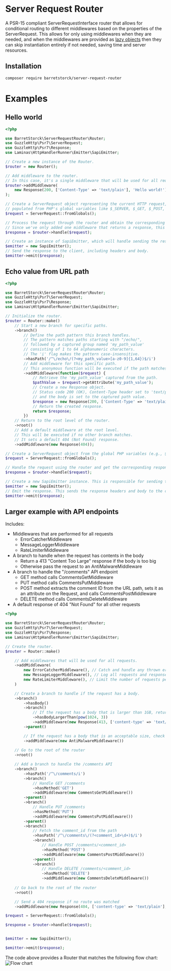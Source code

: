 # Server Request Router
A PSR-15 compliant ServerRequestInterface router that allows for conditional
routing to different middlewares based on the properties of the ServerRequest.
This allows for only using middlewares when they are needed, and when the
middlewares are provided as [lazy objects](https://www.php.net/manual/en/language.oop5.lazy-objects.php)
then they can skip instantiation entirely if not needed, saving time and server
resources.

## Installation
```bash
composer require barretstorck/server-request-router
```

# Examples
## Hello world
```php
<?php

use BarretStorck\ServerRequestRouter\Router;
use GuzzleHttp\Psr7\ServerRequest;
use GuzzleHttp\Psr7\Response;
use Laminas\HttpHandlerRunner\Emitter\SapiEmitter;

// Create a new instance of the Router.
$router = new Router();

// Add middleware to the router.
// In this case, it's a single middleware that will be used for all requests.
$router->addMiddleware(
    new Response(200, ['Content-Type' => 'text/plain'], 'Hello world!'), // Define the response to always return.
);

// Create a ServerRequest object representing the current HTTP request,
// populated from PHP's global variables like $_SERVER, $_GET, $_POST, etc.
$request = ServerRequest::fromGlobals();

// Process the request through the router and obtain the corresponding Response object.
// Since we've only added one middleware that returns a response, this will always return that response.
$response = $router->handle($request);

// Create an instance of SapiEmitter, which will handle sending the response back to the client.
$emitter = new SapiEmitter();
// Send the response to the client, including headers and body.
$emitter->emit($response);
```

## Echo value from URL path
```php
<?php

use BarretStorck\ServerRequestRouter\Router;
use GuzzleHttp\Psr7\ServerRequest;
use GuzzleHttp\Psr7\Response;
use Laminas\HttpHandlerRunner\Emitter\SapiEmitter;

// Initialize the router.
$router = Router::make()
    // Start a new branch for specific paths.
    ->branch()
        // Define the path pattern this branch handles.
        // The pattern matches paths starting with "/echo/",
        // followed by a captured group named 'my_path_value'
        // consisting of 1 to 64 alphanumeric characters.
        // The 'i' flag makes the pattern case-insensitive.
        ->hasPath('/^\/echo\/(?<my_path_value>[a-z0-9]{1,64})$/i')
        // Add middleware for this specific path.
        // This anonymous function will be executed if the path matches.
        ->addMiddleware(function($request) {
            // Retrieve the 'my_path_value' captured from the path.
            $pathValue = $request->getAttribute('my_path_value');
            // Create a new Response object.
            // Status code 200 (OK), Content-Type header set to 'text/plain',
            // and the body is set to the captured path value.
            $response = new Response(200, ['Content-Type' => 'text/plain'], $pathValue);
            // Return the created response.
            return $response;
        })
    // Return to the root level of the router.
    ->root()
    // Add a default middleware at the root level.
    // This will be executed if no other branch matches.
    // It sets a default 404 (Not Found) response.
    ->addMiddleware(new Response(404));

// Create a ServerRequest object from the global PHP variables (e.g., $_SERVER, $_GET, $_POST).
$request = ServerRequest::fromGlobals();

// Handle the request using the router and get the corresponding response.
$response = $router->handle($request);

// Create a new SapiEmitter instance. This is responsible for sending the response to the client.
$emitter = new SapiEmitter();
// Emit the response. This sends the response headers and body to the client.
$emitter->emit($response);
```

## Larger example with API endpoints
Includes:
- Middlewares that are performed for all requests
    - ErrorCatcherMiddleware
    - MessageLoggerMiddleware
    - RateLimiterMiddleware
- A branch to handle when the request has contents in the body
    - Return a 413 "Content Too Large" response if the body is too big
    - Otherwise pass the request to an AntiMalwareMiddleware 
- A branch to handle the "/comments" API endpoint
    - GET method calls CommentsGetMiddleware
    - PUT method calls CommentsPutMiddleware
    - POST method extracts the comment ID from the URL path, sets it as an attribute on the Request, and calls CommentsPostMiddleware
    - DELETE method calls CommentsDeleteMiddleware
- A default response of 404 "Not Found" for all other requests
```php
<?php

use BarretStorck\ServerRequestRouter\Router;
use GuzzleHttp\Psr7\ServerRequest;
use GuzzleHttp\Psr7\Response;
use Laminas\HttpHandlerRunner\Emitter\SapiEmitter;

// Create the router.
$router = Router::make()

    // Add middlewares that will be used for all requests.
    ->addMiddleware(
        new ErrorCatcherMiddleware(), // Catch and handle any thrown errors
        new MessageLoggerMiddleware(), // Log all requests and responses
        new RateLimiterMiddleware(), // Limit the number of requests per minute
    )

    // Create a branch to handle if the request has a body.
    ->branch()
        ->hasBody()
        ->branch()
            // If the request has a body that is larger than 1GB, return a 413 error.
            ->hasBodyLargerThan(pow(1024, 3))
            ->addMiddleware(new Response(413, ['content-type' => 'text/plain'], 'Content Too Large'))
        ->parent()

        // If the request has a body that is an acceptable size, check for malware.
        ->addMiddleware(new AntiMalwareMiddleware())
    
    // Go to the root of the router
    ->root()

    // Add a branch to handle the /comments API
    ->branch()
        ->hasPath('/^\/comments/i')
        ->branch()
            // Handle GET /comments
            ->hasMethod('GET')
            ->addMiddleware(new CommentsGetMiddleware())
        ->parent()
        ->branch()
            // Handle PUT /comments
            ->hasMethod('PUT')
            ->addMiddleware(new CommentsPutMiddleware())
        ->parent()
        ->branch()
            // Fetch the comment_id from the path
            ->hasPath('/^\/comments\/(?<comment_id>\d+)$/i')
            ->branch()
                // Handle POST /comments/<comment_id>
                ->hasMethod('POST')
                ->addMiddleware(new CommentsPostMiddleware())
            ->parent()
            ->branch()
                // Handle DELETE /comments/<comment_id>
                ->hasMethod('DELETE')
                ->addMiddleware(new CommentsDeleteMiddleware())
    
    // Go back to the root of the router
    ->root()

    // Send a 404 response if no route was matched
    ->addMiddleware(new Response(404, ['content-type' => 'text/plain'], 'Not Found'));

$request = ServerRequest::fromGlobals();

$response = $router->handle($request);


$emitter = new SapiEmitter();

$emitter->emit($response);
```

The code above provides a Router that matches the following flow chart:
![Flow chart](docs/img/larger%20example.png)